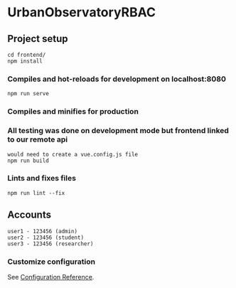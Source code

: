 # UrbanObservatoryRBAC

## Project setup
```
cd frontend/
npm install
```

### Compiles and hot-reloads for development on localhost:8080
```
npm run serve
```

### Compiles and minifies for production
### All testing was done on development mode but frontend linked to our remote api
```
would need to create a vue.config.js file
npm run build
```

### Lints and fixes files
```
npm run lint --fix
```

## Accounts
```
user1 - 123456 (admin)
user2 - 123456 (student)
user3 - 123456 (researcher)
```

### Customize configuration
See [Configuration Reference](https://cli.vuejs.org/config/).
